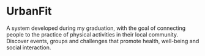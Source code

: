 # UrbanFit
A system developed during my graduation, with the goal of connecting people to the practice of physical activities in their local community. Discover events, groups and challenges that promote health, well-being and social interaction.
